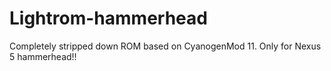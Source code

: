 # Lightrom-hammerhead
Completely stripped down ROM based on CyanogenMod 11. Only for Nexus 5 hammerhead!!
